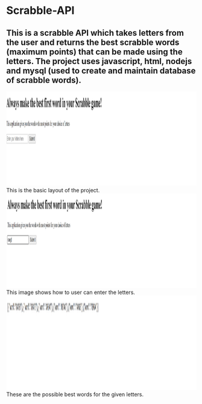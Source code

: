 # Scrabble-API
## This is a scrabble API which takes letters from the user and returns the best scrabble words (maximum points) that can be made using the letters. The project uses javascript, html, nodejs and mysql (used to create and maintain database of scrabble words).
<img src="layout.png" alt="layout" width=1000px height=250px>
This is the basic layout of the project.
<img src="enteringletters.png" alt="entering letters" width=1000px height=250px>
This image shows how to user can enter the letters.
<img src="result.png" alt="result" width=1000px height=250px>
These are the possible best words for the given letters.
